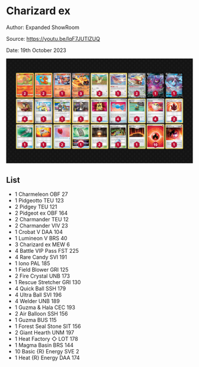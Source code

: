 # Charizard ex

Author: Expanded ShowRoom

Source: <https://youtu.be/IqF7JUTlZUQ>

Date: 19th October 2023

![decklist](../../images/MEW/Charizard%20ex/5-%20Charizard%20ex.png)

## List

* 1 Charmeleon OBF 27
* 1 Pidgeotto TEU 123
* 2 Pidgey TEU 121
* 2 Pidgeot ex OBF 164
* 2 Charmander TEU 12
* 2 Charmander VIV 23
* 1 Crobat V DAA 104
* 1 Lumineon V BRS 40
* 3 Charizard ex MEW 6
* 4 Battle VIP Pass FST 225
* 4 Rare Candy SVI 191
* 1 Iono PAL 185
* 1 Field Blower GRI 125
* 2 Fire Crystal UNB 173
* 1 Rescue Stretcher GRI 130
* 4 Quick Ball SSH 179
* 4 Ultra Ball SVI 196
* 4 Welder UNB 189
* 1 Guzma & Hala CEC 193
* 2 Air Balloon SSH 156
* 1 Guzma BUS 115
* 1 Forest Seal Stone SIT 156
* 2 Giant Hearth UNM 197
* 1 Heat Factory ◇ LOT 178
* 1 Magma Basin BRS 144
* 10 Basic {R} Energy SVE 2
* 1 Heat {R} Energy DAA 174
